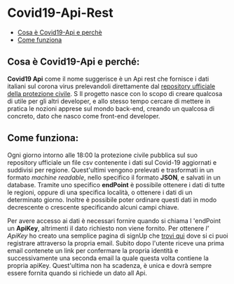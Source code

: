 # Covid19-Api-Rest

- [Cosa è Covid19-Api e perchè](#description-project)
- [Come funziona](#work)
<div id="description-project"></div>

## Cosa è Covid19-Api e perché:

**Covid19 Api** come il nome suggerisce è un Api rest che fornisce i dati italiani sul corona virus prelevandoli direttamente dal [repository ufficiale della protezione civile](https://github.com/pcm-dpc/COVID-19). S
Il progetto nasce con lo scopo di creare qualcosa di utile per gli altri developer, e allo stesso tempo cercare di mettere in pratica le nozioni apprese sul mondo back-end, creando un qualcosa di concreto, dato che nasco come front-end developer.

<div id="work"></div>

## Come funziona:

Ogni giorno intorno alle 18:00 la protezione civile pubblica sul suo repository ufficiale un file csv contenente i dati sul Covid-19 aggiornati e suddivisi per regione.
Quest'ultimi vengono prelevati e trasformati in un formato _machine readable_, nello specifico il formato **JSON**, e salvati in un database.
Tramite uno specifico **endPoint** è possibile ottenere i dati di tutte le regioni, oppure di una specifica località, o ottenere i dati di un determinato giorno.
Inoltre è possibile poter ordinare questi dati in modo decrescente o crescente specificando alcuni campi chiave.

Per avere accesso ai dati è necessari fornire quando si chiama l 'endPoint un **ApiKey**, altrimenti il dato richiesto non viene fornito.
Per ottenere _l' ApiKey_ ho creato una semplice pagina di signUp che [trovi qui](https://www.donatotuzzolino.com/covidDashboard/) dove si ci puoi registrare attraverso la propria email.
Subito dopo l'utente riceve una prima email contenete un link per confermare la propria identità e successivamente una seconda email la quale questa volta contiene la propria apiKey.
Quest'ultima non ha scadenza, è unica e dovrà sempre essere fornita quando si richiede un dato all Api.
